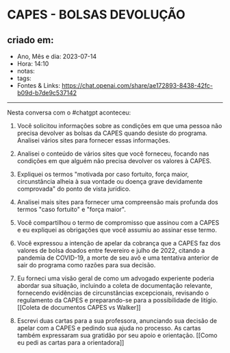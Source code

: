# CAPES - BOLSAS DEVOLUÇÃO

## criado em: 
-  Ano, Mês e dia: 2023-07-14
- Hora: 14:10
- notas: 
- tags: 
- Fontes & Links: https://chat.openai.com/share/ae172893-8438-42fc-b09d-b7de9c537142
---

Nesta conversa com o #chatgpt aconteceu:

1. Você solicitou informações sobre as condições em que uma pessoa não precisa devolver as bolsas da CAPES quando desiste do programa. Analisei vários sites para fornecer essas informações.

2. Analisei o conteúdo de vários sites que você forneceu, focando nas condições em que alguém não precisa devolver os valores à CAPES.

3. Expliquei os termos "motivada por caso fortuito, força maior, circunstância alheia à sua vontade ou doença grave devidamente comprovada" do ponto de vista jurídico.

4. Analisei mais sites para fornecer uma compreensão mais profunda dos termos "caso fortuito" e "força maior".

5. Você compartilhou o termo de compromisso que assinou com a CAPES e eu expliquei as obrigações que você assumiu ao assinar esse termo.

6. Você expressou a intenção de apelar da cobrança que a CAPES faz dos valores de bolsa doados entre fevereiro e julho de 2022, citando a pandemia de COVID-19, a morte de seu avô e uma tentativa anterior de sair do programa como razões para sua decisão.

7. Eu forneci uma visão geral de como um advogado experiente poderia abordar sua situação, incluindo a coleta de documentação relevante, fornecendo evidências de circunstâncias excepcionais, revisando o regulamento da CAPES e preparando-se para a possibilidade de litígio. [[Coleta de documentos CAPES vs Walker]]

8. Escrevi duas cartas para a sua professora, anunciando sua decisão de apelar com a CAPES e pedindo sua ajuda no processo. As cartas também expressaram sua gratidão por seu apoio e orientação. [[Como eu pedi as cartas para a orientadora]]